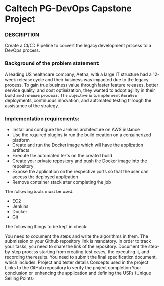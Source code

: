 # Caltech PG-DevOps Capstone Project

### DESCRIPTION
Create a CI/CD Pipeline to convert the legacy development process to a DevOps process.

### Background of the problem statement:
A leading US healthcare company, Aetna, with a large IT structure had a 12-week release cycle and their business was impacted due to the legacy process. To gain
true business value through faster feature releases, better service quality, and cost optimization, they wanted to adopt agility in their build and release process.
The objective is to implement iterative deployments, continuous innovation, and automated testing through the assistance of the strategy.

### Implementation requirements:

- Install and configure the Jenkins architecture on AWS instance
- Use the required plugins to run the build creation on a containerized platform
- Create and run the Docker image which will have the application artifacts
- Execute the automated tests on the created build
- Create your private repository and push the Docker image into the repository
- Expose the application on the respective ports so that the user can access the deployed application
- Remove container stack after completing the job

The following tools must be used:
 - EC2
 - Jenkins
 - Docker
 - Git
 
The following things to be kept in check:

You need to document the steps and write the algorithms in them.
The submission of your Github repository link is mandatory. In order to track your tasks, you need to share the link of the repository.
Document the step-by-step process starting from creating test cases, the executing it, and recording the results.
You need to submit the final specification document, which includes:
Project and tester details
Concepts used in the project
Links to the GitHub repository to verify the project completion
Your conclusion on enhancing the application and defining the USPs (Unique Selling Points)
